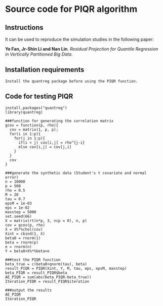 # Source code for PIQR algorithm

## Instructions

It can be used to reproduce the simulation studies in the following paper:

**Ye Fan, Jr-Shin Li and Nan Lin**. *Residual Projection for Quantile Regression in Vertically Partitioned Big Data.*

## Installation requirements 
```
Install the quantreg package before using the PIQR function. 
```

## Code for testing PIQR
```
install.packages("quantreg")
library(quantreg)

###function for generating the correlation matrix
gcov = function(p, rho){
  cov = matrix(1, p, p);
  for(i in 1:p){
    for(j in 1:p){
      if(i < j) cov[i,j] = rho^{j-i}
      else cov[i,j] = cov[j,i]
    }
  }
  cov
}

###generate the synthetic data (Student's t covariate and normal error)
n = 10000
p = 500
rho = 0.5
M = 20
tau = 0.7
epsM = 1e-03
eps = 1e-02
maxstep = 5000
set.seed(66)
X = matrix(rt(n*p, 3, ncp = 0), n, p)
cov = gcov(p, rho)
X = X%*%chol(cov)
Xint = cbind(1, X)
beta0 = rnorm(1)
beta = rnorm(p)
e = rnorm(n)
Y = beta0+X%*%beta+e

###test the PIQR function
beta_true = c(beta0+qnorm(tau), beta)
result_PIQR = PIQR(Xint, Y, M, tau, eps, epsM, maxstep)
beta_PIQR = result_PIQR$beta
AE_PIQR = sum(abs(beta_PIQR-beta_true))
Iteration_PIQR = result_PIQR$iteration

###output the results
AE_PIQR
Iteration_PIQR
```
